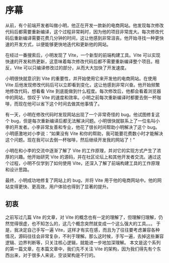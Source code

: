 # 序幕
从前，有个前端开发者叫做小明，他正在开发一款新的电商网站。他发现每次修改代码后都需要重新编译，这个过程非常耗时，因为他的项目非常庞大。每次修改代码后重新编译需要花费几分钟的时间，这让他感到非常沮丧。他开始寻找一种更快速的开发方式，以便能够更快地迭代和更新他的网站。

在经过一番搜索后，小明发现了 Vite，一个新型的前端构建工具。Vite 可以实现快速的开发和热更新，这意味着每次修改代码后都不需要重新编译整个项目。相反，Vite 可以只编译修改过的部分，从而大大加快了开发速度。

小明很快就意识到 Vite 的重要性，并开始使用它来开发他的电商网站。在使用 Vite 后他发现修改代码后可以立即看到变化，这让他感到非常兴奋。他开始频繁地修改代码，想看看 Vite 到底能做到什么程度。每次修改后，他都会看着浏览器中的网站，惊叹于 Vite 的速度和效率。小明之前每次重新编译时都要去倒一杯咖啡，而现在他可以省下这个时间去做其他事情了。

有一天，小明在修改代码时发现网站出现了一个非常奇怪的 bug。他试图修复这个 bug，但是每次重新编译后都无法解决问题。小明很快就联系上了一位名叫小李的开发者。小李非常友善和专业，他花了很长时间帮助小明解决了这个 bug。小明感激地对小李说：“如果没有 Vite 和你的帮助，我可能要花费数小时才能解决这个问题。现在我可以去倒一杯咖啡，然后继续开发我的网站了！”

小明在和小李的交流中逐渐了解了 Vite 的工作原理，并对它的实现方式产生了浓厚的兴趣。他开始研究 Vite 的源码，并在社区论坛上和其他开发者交流。通过这个过程，小明不仅学到了如何使用 Vite，还深入了解了前端构建工具的工作原理和设计思路。

最终，小明成功地修复了网站上的 bug，并将 Vite 用于他的电商网站中。他的网站变得更快、更高效，用户体验也得到了显著的提升。

## 初衷
之前写过几篇 Vite 的文章，对 Vite 的概念也有一定的理解了，但理解归理解，仍然觉得很虚，也不知怎么的，这几个概念突然就变成一个这么强大的工具。。。
于是，我决定自己手写一遍 Vite，这样才有实在感，而且为了往往要考虑兼容各种情况，源码往往会非常复杂，不利于理解。那么这时候，手写一遍，去掉这些兼容逻辑、边界判断等，只关注核心逻辑，就能进一步地加深理解。
本文是这个系列的第一篇文章，在本篇文章中，我们先不关注 Vite 的架构，因为我们得先有个东西出来，对于很多人来说，空谈架构是不行的。
